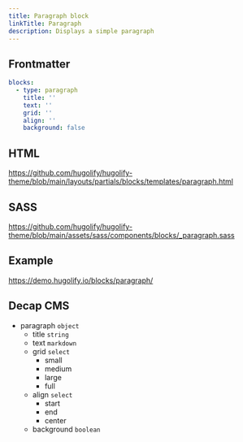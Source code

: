 ```yaml
---
title: Paragraph block
linkTitle: Paragraph
description: Displays a simple paragraph
---
```


## Frontmatter

```yml
blocks:
  - type: paragraph
    title: ''
    text: ''
    grid: ''
    align: ''
    background: false
```

## HTML

https://github.com/hugolify/hugolify-theme/blob/main/layouts/partials/blocks/templates/paragraph.html

## SASS

https://github.com/hugolify/hugolify-theme/blob/main/assets/sass/components/blocks/_paragraph.sass

## Example

https://demo.hugolify.io/blocks/paragraph/

## Decap CMS

- paragraph `object`
  - title `string`
  - text `markdown`
  - grid `select`
    - small
    - medium
    - large
    - full
  - align `select`
    - start
    - end
    - center
  - background `boolean`
